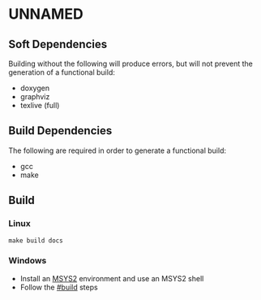 # UNNAMED


## Soft Dependencies
Building without the following will produce errors, but will not prevent the generation of a functional build:
* doxygen
* graphviz
* texlive (full)


## Build Dependencies
The following are required in order to generate a functional build:
* gcc
* make


## Build
### Linux
  ```make build docs```


### Windows
* Install an [MSYS2](https://www.msys2.org/) environment and use an MSYS2 shell
* Follow the [#build](#build) steps
